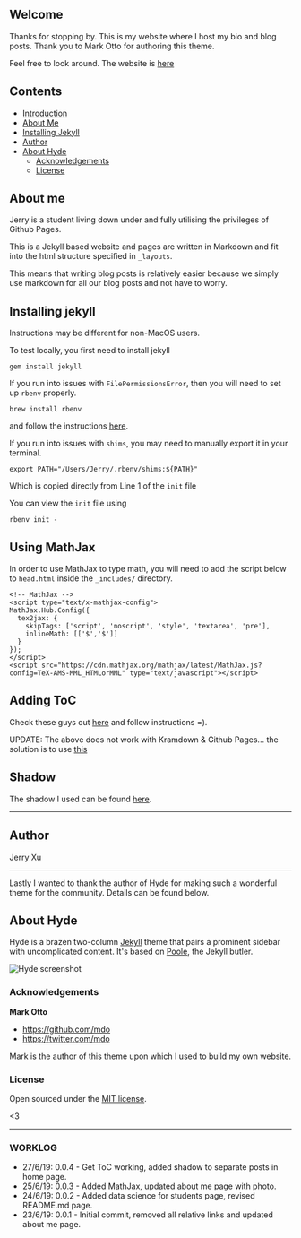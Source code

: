 
## Welcome

Thanks for stopping by. This is my website where I host my bio and blog posts. Thank you to Mark Otto for authoring this theme. 

Feel free to look around. The website is [here]("https://jerry-ye-xu.github.io/")

## Contents

- [Introduction](#introduction)
- [About Me](#about-me)
- [Installing Jekyll](#installing-jekyll)
- [Author](#author)
- [About Hyde](#about-hyde)
  - [Acknowledgements](#acknowledgements)
  - [License](#license)


## About me

Jerry is a student living down under and fully utilising the privileges of Github Pages. 

This is a Jekyll based website and pages are written in Markdown and fit into the html structure specified in `_layouts`. 

This means that writing blog posts is relatively easier because we simply use markdown for all our blog posts and not have to worry. 

## Installing jekyll

Instructions may be different for non-MacOS users.

To test locally, you first need to install jekyll
```
gem install jekyll
```
If you run into issues with `FilePermissionsError`, then you will need to set up `rbenv` properly.
```
brew install rbenv
```
and follow the instructions [here]("https://github.com/rbenv/rbenv").

If you run into issues with `shims`, you may need to manually export it in your terminal. 
```
export PATH="/Users/Jerry/.rbenv/shims:${PATH}"
```
Which is copied directly from Line 1 of the `init` file

You can view the `init` file using
```
rbenv init -
```

## Using MathJax

In order to use MathJax to type math, you will need to add the script below to `head.html` inside the `_includes/` directory.

```
<!-- MathJax -->
<script type="text/x-mathjax-config">
MathJax.Hub.Config({
  tex2jax: {
    skipTags: ['script', 'noscript', 'style', 'textarea', 'pre'],
    inlineMath: [['$','$']]
  }
});
</script>
<script src="https://cdn.mathjax.org/mathjax/latest/MathJax.js?config=TeX-AMS-MML_HTMLorMML" type="text/javascript"></script>
```

## Adding ToC

Check these guys out [here](https://github.com/toshimaru/jekyll-toc) and follow instructions =).

UPDATE: The above does not work with Kramdown & Github Pages... the solution is to use [this](http://www.seanbuscay.com/blog/jekyll-toc-markdown/)

## Shadow

The shadow I used can be found [here](https://codepen.io/ibrahimjabbari/pen/ozinB).

--- 

## Author 

Jerry Xu 

---

Lastly I wanted to thank the author of Hyde for making such a wonderful theme for the community. Details can be found below. 

## About Hyde

Hyde is a brazen two-column [Jekyll](http://jekyllrb.com) theme that pairs a prominent sidebar with uncomplicated content. It's based on [Poole](http://getpoole.com), the Jekyll butler.

![Hyde screenshot](https://f.cloud.github.com/assets/98681/1831228/42af6c6a-7384-11e3-98fb-e0b923ee0468.png)

### Acknowledgements

**Mark Otto**
- <https://github.com/mdo>
- <https://twitter.com/mdo>

Mark is the author of this theme upon which I used to build my own website. 

### License

Open sourced under the [MIT license](LICENSE.md).

<3

---

### WORKLOG
- 27/6/19: 0.0.4 - Get ToC working, added shadow to separate posts in home page. 
- 25/6/19: 0.0.3 - Added MathJax, updated about me page with photo.
- 24/6/19: 0.0.2 - Added data science for students page, revised README.md page. 
- 23/6/19: 0.0.1 - Initial commit, removed all relative links and updated about me page.
